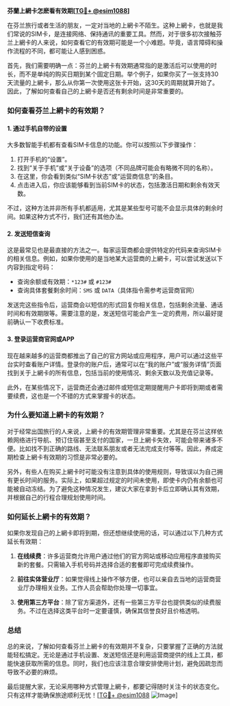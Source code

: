**芬蘭上網卡怎麽看有效期[[TG💪+ @esim1088](https://t.me/s/esim1088)]**

在芬兰旅行或者生活的朋友，一定对当地的上網卡不陌生。这种上網卡，也就是我们常说的SIM卡，是连接网络、保持通讯的重要工具。然而，对于很多初次接触芬兰上網卡的人来说，如何查看它的有效期可能是一个小难题。毕竟，语言障碍和操作流程的不同，都可能让人感到困惑。

首先，我们需要明确一点：芬兰的上網卡有效期通常指的是激活后可以使用的时长，而不是单纯的购买日期到某个固定日期。举个例子，如果你买了一张支持30天流量的上網卡，那么从你第一次使用这张卡开始，这30天的周期就算开始了。因此，了解如何查看自己的上網卡是否还有剩余时间是非常重要的。

### **如何查看芬兰上網卡的有效期？**

#### **1. 通过手机自带的设置**
大多数智能手机都有查看SIM卡信息的功能。你可以按照以下步骤操作：

1. 打开手机的“设置”。
2. 找到“关于手机”或“关于设备”的选项（不同品牌可能会有略微不同的名称）。
3. 在这里，你会看到类似“SIM卡状态”或“运营商信息”的条目。
4. 点击进入后，你应该能够看到当前SIM卡的状态，包括激活日期和剩余有效天数。

不过，这种方法并非所有手机都适用，尤其是某些型号可能不会显示具体的剩余时间。如果这种方式不行，我们还有其他办法。

#### **2. 发送短信查询**
这是最常见也是最直接的方法之一。每家运营商都会提供特定的代码来查询SIM卡的相关信息。例如，如果你使用的是当地某大运营商的上網卡，可以尝试发送以下内容到指定号码：

- 查询余额或有效期：`*123#` 或 `#123#`
- 查询具体套餐剩余时间：`SMS` 或 `DATA`（具体指令需参考运营商官网）

发送完这些指令后，运营商会以短信的形式回复你相关信息，包括剩余流量、通话时间和有效期限等。需要注意的是，发送短信可能会产生一定的费用，所以最好提前确认一下收费标准。

#### **3. 登录运营商官网或APP**
现在越来越多的运营商都推出了自己的官方网站或应用程序，用户可以通过这些平台实时查看账户详情。登录你的账户后，通常可以在“我的账户”或“服务详情”页面找到关于上網卡的所有信息，包括当前的使用情况、剩余天数以及充值记录等。

此外，在某些情况下，运营商还会通过邮件或短信定期提醒用户卡即将到期或者需要续费，这也是一个不错的方式来掌握卡的状态。

### **为什么要知道上網卡的有效期？**

对于经常出国旅行的人来说，上網卡的有效期管理非常重要。尤其是在芬兰这样依赖网络进行导航、预订住宿甚至支付的国家，一旦上網卡失效，可能会带来诸多不便。比如找不到正确的路线、无法联系朋友或者无法完成支付等等。因此，养成定期检查上網卡有效期的习惯是非常必要的。

另外，有些人在购买上網卡时可能没有注意到具体的使用规则，导致误以为自己拥有更长时间的服务。实际上，如果超过规定的时间未使用，即使卡内仍有余额也可能被自动冻结。为了避免这种情况发生，建议大家在拿到卡后立即确认其有效期，并根据自己的行程合理规划使用时间。

### **如何延长上網卡的有效期？**

如果你发现自己的上網卡即将到期，但还想继续使用的话，可以通过以下几种方式延长有效期：

1. **在线续费**：许多运营商允许用户通过他们的官方网站或移动应用程序直接购买新的套餐。只需输入手机号码并选择合适的套餐即可完成续费操作。
   
2. **前往实体营业厅**：如果觉得线上操作不够方便，也可以亲自去当地的运营商营业厅办理相关业务。工作人员会帮助你处理一切事宜。

3. **使用第三方平台**：除了官方渠道外，还有一些第三方平台也提供类似的续费服务。不过在选择这类平台时一定要谨慎，确保其信誉良好且价格透明。

### **总结**

总的来说，了解如何查看芬兰上網卡的有效期并不复杂，只要掌握了正确的方法就能轻松搞定。无论是通过手机设置、发送短信还是利用运营商提供的线上工具，都能快速获取所需的信息。同时，我们也应该注意合理安排使用计划，避免因疏忽而导致不必要的麻烦。

最后提醒大家，无论采用哪种方式管理上網卡，都要记得随时关注卡的状态变化。只有这样才能确保旅途顺利无忧！[[TG💪+ @esim1088](https://t.me/s/esim1088) ![Image](https://i.postimg.cc/4NQfJmqS/Snipaste-2025-05-13-00-14-12.png)]